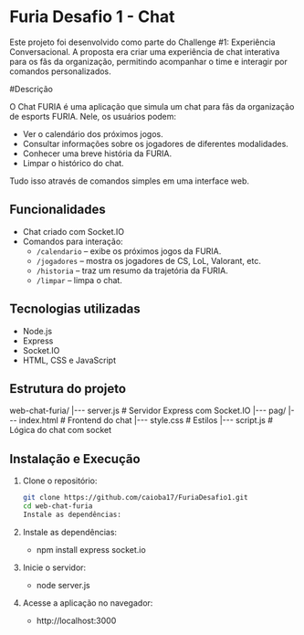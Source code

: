 # Furia Desafio 1 - Chat

Este projeto foi desenvolvido como parte do Challenge #1: Experiência Conversacional. A proposta era criar uma experiência de chat interativa para os fãs da organização, permitindo acompanhar o time e interagir por comandos personalizados.

#Descrição

O Chat FURIA é uma aplicação que simula um chat para fãs da organização de esports FURIA. Nele, os usuários podem:

-  Ver o calendário dos próximos jogos.
-  Consultar informações sobre os jogadores de diferentes modalidades.
-  Conhecer uma breve história da FURIA.
-  Limpar o histórico do chat.
  
Tudo isso através de comandos simples em uma interface web.

## Funcionalidades

- Chat criado com Socket.IO
- Comandos para interação:
  - `/calendario` – exibe os próximos jogos da FURIA.
  - `/jogadores` – mostra os jogadores de CS, LoL, Valorant, etc.
  - `/historia` – traz um resumo da trajetória da FURIA.
  - `/limpar` – limpa o chat.

## Tecnologias utilizadas

- Node.js
- Express
- Socket.IO
- HTML, CSS e JavaScript

## Estrutura do projeto

web-chat-furia/
|--- server.js # Servidor Express com Socket.IO
|--- pag/
     |--- index.html # Frontend do chat
     |--- style.css # Estilos
     |--- script.js # Lógica do chat com socket
     

##  Instalação e Execução

1. Clone o repositório:
   ```bash 
   git clone https://github.com/caioba17/FuriaDesafio1.git
   cd web-chat-furia
   Instale as dependências:

2. Instale as dependências:
   
     - npm install express socket.io
  
3. Inicie o servidor:

   - node server.js
  
4. Acesse a aplicação no navegador:

   - http://localhost:3000




